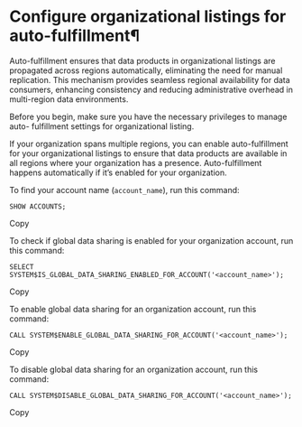 # Configure organizational listings for auto-fulfillment¶

Auto-fulfillment ensures that data products in organizational listings are
propagated across regions automatically, eliminating the need for manual
replication. This mechanism provides seamless regional availability for data
consumers, enhancing consistency and reducing administrative overhead in
multi-region data environments.

Before you begin, make sure you have the necessary privileges to manage auto-
fulfillment settings for organizational listing.

If your organization spans multiple regions, you can enable auto-fulfillment
for your organizational listings to ensure that data products are available in
all regions where your organization has a presence. Auto-fulfillment happens
automatically if it’s enabled for your organization.

To find your account name (`account_name`), run this command:

    
    
    SHOW ACCOUNTS;
    

Copy

To check if global data sharing is enabled for your organization account, run
this command:

    
    
    SELECT SYSTEM$IS_GLOBAL_DATA_SHARING_ENABLED_FOR_ACCOUNT('<account_name>');
    

Copy

To enable global data sharing for an organization account, run this command:

    
    
    CALL SYSTEM$ENABLE_GLOBAL_DATA_SHARING_FOR_ACCOUNT('<account_name>');
    

Copy

To disable global data sharing for an organization account, run this command:

    
    
    CALL SYSTEM$DISABLE_GLOBAL_DATA_SHARING_FOR_ACCOUNT('<account_name>');
    

Copy

